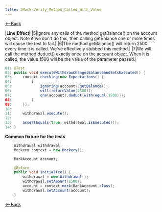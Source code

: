 ```yaml
---
title: JMock-Verify_Method_Called_With_Value
---
```

[<--Back]({{_site.pagesurl}}/TDD_Example_Catalog)

|**Line**|**Effect**|
|5|Ignore any calls of the method getBalance() on the account object. Note if we don't do this, then calling getBalance one or more times will cause the test to fail.|
|6|The method getBalance() will return 2500 every time it is called. We've effectively stubbed this method.|
|7|We will call the method deduct() exactly once on the account object. When it is called, the value 1500 will be the value of the parameter passed.|

```java
01: @Test
02: public void executeWithdrawChangesBalanceAndSetsExecuted() {
03:     context.checking(new Expectations() {
04:         {
05:             ignoring(account).getBalance();
06:             will(returnValue(2500));
07:             one(account).deduct(with(equal(1500)));
08:         }
09:     });
10: 
11:     withdrawal.execute();
12: 
13:     assertEquals(true, withdrawal.isExecuted());
14: }
```

**Common fixture for the tests**
```java
    Withdrawal withdrawal;
    Mockery context = new Mockery();

    BankAccount account;

    @Before
    public void initialize() {
        withdrawal = new Withdrawal();
        withdrawal.setAmount(1500);
        account = context.mock(BankAccount.class);
        withdrawal.setAccount(account);
    }
```

[<--Back]({{_site.pagesurl}}/TDD_Example_Catalog)

